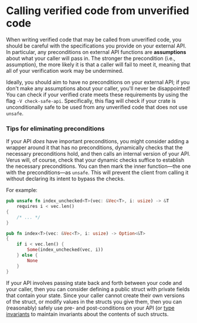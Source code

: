 # Calling verified code from unverified code

When writing verified code that may be called from unverified code,
you should be careful with the specifications you provide on your external API.
In particular, any preconditions on external API functions are **assumptions**
about what your caller will pass in.  The stronger the precondition (i.e., assumption),
the more likely it is that a caller will fail to meet it, meaning that all of 
your verification work may be undermined.

Ideally, you should aim to have no preconditions on your external API;
if you don't make any assumptions about your caller, you'll never be disappointed!
You can check if your verified crate meets these requirements by using the flag `-V check-safe-api`.
Specifically, this flag will check if your crate is unconditionally safe to be used from
any unverified code that does not use `unsafe`.

### Tips for eliminating preconditions

If your API _does_ have important preconditions, you might consider adding
a wrapper around it that has no preconditions, dynamically checks that the
necessary preconditions hold, and then calls an internal version of your API.
Verus will, of course, check that your dynamic checks suffice to establish the necessary
preconditions. You can then mark the inner function—the one with the preconditions—as `unsafe`.
This will prevent the client from calling it without declaring its intent to bypass the checks.

For example:

```rust
pub unsafe fn index_unchecked<T>(vec: &Vec<T>, i: usize) -> &T
    requires i < vec.len()
{
    /* ... */
}

pub fn index<T>(vec: &Vec<T>, i: usize) -> Option<&T>
{
    if i < vec.len() {
        Some(index_unchecked(vec, i))
    } else {
        None
    }
}
```

If your API involves passing state back and forth between your code and your caller,
then you can consider defining a public struct with private fields that contain your
state.  Since your caller cannot create their own versions of the struct, or modify
values in the structs you give them, then you can (reasonably) safely use pre- and 
post-conditions on your API (or [type invariants](container_bst_type_invariant.md) 
to maintain invariants about the contents of such structs.
